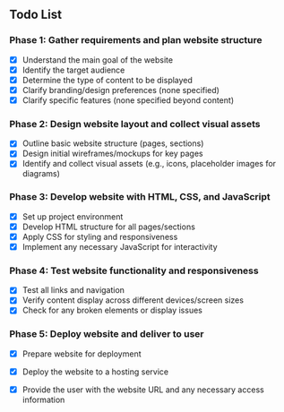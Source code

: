 ## Todo List

### Phase 1: Gather requirements and plan website structure
- [x] Understand the main goal of the website
- [x] Identify the target audience
- [x] Determine the type of content to be displayed
- [x] Clarify branding/design preferences (none specified)
- [x] Clarify specific features (none specified beyond content)

### Phase 2: Design website layout and collect visual assets
- [x] Outline basic website structure (pages, sections)
- [x] Design initial wireframes/mockups for key pages
- [x] Identify and collect visual assets (e.g., icons, placeholder images for diagrams)

### Phase 3: Develop website with HTML, CSS, and JavaScript
- [x] Set up project environment
- [x] Develop HTML structure for all pages/sections
- [x] Apply CSS for styling and responsiveness
- [x] Implement any necessary JavaScript for interactivity

### Phase 4: Test website functionality and responsiveness
- [x] Test all links and navigation
- [x] Verify content display across different devices/screen sizes
- [x] Check for any broken elements or display issues

### Phase 5: Deploy website and deliver to user
- [x] Prepare website for deployment
- [x] Deploy the website to a hosting service
- [x] Provide the user with the website URL and any necessary access information


